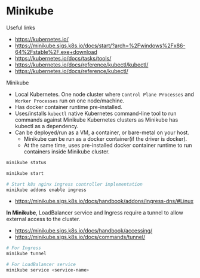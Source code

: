 # Minikube

Useful links
- https://kubernetes.io/
- https://minikube.sigs.k8s.io/docs/start/?arch=%2Fwindows%2Fx86-64%2Fstable%2F.exe+download
- https://kubernetes.io/docs/tasks/tools/
- https://kubernetes.io/docs/reference/kubectl/kubectl/
- https://kubernetes.io/docs/reference/kubectl/

Minikube
- Local Kubernetes. One node cluster where `Control Plane Processes` and `Worker Processes` run on one node/machine.
- Has docker container runtime pre-installed.
- Uses/installs `kubectl` native Kubernetes command-line tool to run commands against Minikube Kubernetes clusters  as Minikube has kubectl as a dependency.
- Can be deployed/run as a VM, a container, or bare-metal on your host.
  - Minikube can be run as a docker container(if the driver is docker).
  - At the same time, uses pre-installed docker container runtime to run containers inside Minikube cluster.

```bash
minikube status
```
```bash
minikube start
```
```bash
# Start k8s nginx ingress controller implementation
minikube addons enable ingress
```
- https://minikube.sigs.k8s.io/docs/handbook/addons/ingress-dns/#Linux

**In Minikube**, LoadBalancer service and Ingress require a tunnel to allow external access to the cluster.
- https://minikube.sigs.k8s.io/docs/handbook/accessing/
- https://minikube.sigs.k8s.io/docs/commands/tunnel/
```bash
# For Ingress
minikube tunnel
```
```bash
# For LoadBalancer service
minikube service <service-name>
```
